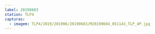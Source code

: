 ```yaml
---
label: 20190603
station: TLP4
capturas:
  - imagem: TLP4/2019/201906/20190603/M20190604_051143_TLP_4P.jpg
---
```


